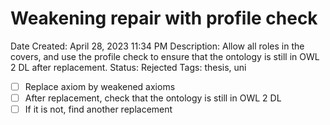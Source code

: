 # Weakening repair with profile check

Date Created: April 28, 2023 11:34 PM
Description: Allow all roles in the covers, and use the profile check to ensure that the ontology is still in OWL 2 DL after replacement.
Status: Rejected
Tags: thesis, uni

- [ ]  Replace axiom by weakened axioms
- [ ]  After replacement, check that the ontology is still in OWL 2 DL
- [ ]  If it is not, find another replacement

